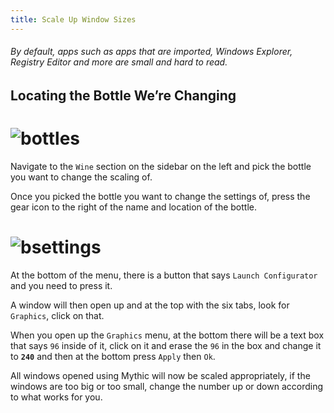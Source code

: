 ```yaml
---
title: Scale Up Window Sizes
---
```

###### By default, apps such as apps that are imported, Windows Explorer, Registry Editor and more are small and hard to read.

## Locating the Bottle We’re Changing
# <img alt="bottles" src="https://i.imgur.com/tqt2ods.png">
Navigate to the `Wine` section on the sidebar on the left and pick the bottle you want to change the scaling of.

Once you picked the bottle you want to change the settings of, press the gear icon to the right of the name and location of the bottle.
# <img alt="bsettings" src="https://i.imgur.com/RZH5XdB.png">
At the bottom of the menu, there is a button that says `Launch Configurator` and you need to press it.

A window will then open up and at the top with the six tabs, look for `Graphics`, click on that.

When you open up the `Graphics` menu, at the bottom there will be a text box that says `96` inside of it, click on it and erase the `96` in the box and change it to **`240`** and then at the bottom press `Apply` then `Ok`.

All windows opened using Mythic will now be scaled appropriately, if the windows are too big or too small, change the number up or down according to what works for you.